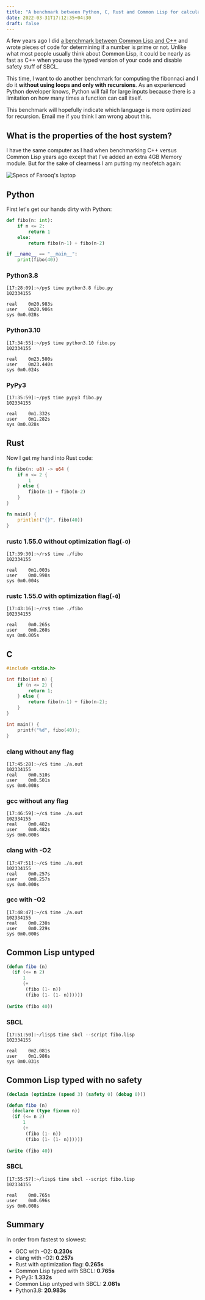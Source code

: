 ```yaml
---
title: "A benchmark between Python, C, Rust and Common Lisp for calculating fibonacci series"
date: 2022-03-31T17:12:35+04:30
draft: false 
---
```


A few years ago I did [a benchmark between Common Lisp and C++](/computer/cpp-vs-common-lisp-performance/)
and wrote pieces of code for determining if a number is prime or not. Unlike what most people usually think about Common Lisp,
it could be nearly as fast as C++ when you use the typed version of your code and disable safety stuff of SBCL.

This time, I want to do another benchmark for computing the fibonnaci and I do it **without using loops and only with recursions**. As an experienced Python developer knows, Python will fail for large inputs because there is a limitation on how many times a function can call itself.

This benchmark will hopefully indicate which language is more optimized for recursion. Email me if you think I am wrong about this.

## What is the properties of the host system?

I have the same computer as I had when benchmarking C++ versus Common Lisp years ago except that I've added an extra 4GB Memory module. But for the sake of clearness I am putting my neofetch again:

![Specs of Farooq's laptop](/farooqs-laptop-specs-1.png)

## Python

First let's get our hands dirty with Python:

```python
def fibo(n: int):
    if n <= 2:
        return 1
    else:
        return fibo(n-1) + fibo(n-2)

if __name__ == "__main__":
    print(fibo(40))
```

### Python3.8

```
[17:28:09]:~/py$ time python3.8 fibo.py 
102334155

real	0m20.983s
user	0m20.906s
sys	0m0.028s
```

### Python3.10

```
[17:34:55]:~/py$ time python3.10 fibo.py 
102334155

real	0m23.500s
user	0m23.440s
sys	0m0.024s
```

### PyPy3

```
[17:35:59]:~/py$ time pypy3 fibo.py 
102334155

real	0m1.332s
user	0m1.282s
sys	0m0.028s
```

## Rust

Now I get my hand into Rust code:

```rs
fn fibo(n: u8) -> u64 {
    if n <= 2 {
        1
    } else {
        fibo(n-1) + fibo(n-2)
    }
}

fn main() {
    println!("{}", fibo(40))
}
```

### rustc 1.55.0 without optimization flag(`-O`)

```
[17:39:30]:~/rs$ time ./fibo
102334155

real	0m1.003s
user	0m0.998s
sys	0m0.004s
```

### rustc 1.55.0 with optimization flag(`-O`)

```
[17:43:16]:~/rs$ time ./fibo 
102334155

real	0m0.265s
user	0m0.260s
sys	0m0.005s
```

## C

```c
#include <stdio.h>

int fibo(int n) {
    if (n <= 2) {
        return 1;
    } else {
        return fibo(n-1) + fibo(n-2);
    }
}

int main() {
    printf("%d", fibo(40));
}
```

### clang without any flag

```
[17:45:28]:~/c$ time ./a.out 
102334155
real	0m0.510s
user	0m0.501s
sys	0m0.008s
```

### gcc without any flag

```
[17:46:59]:~/c$ time ./a.out 
102334155
real	0m0.482s
user	0m0.482s
sys	0m0.000s
```

### clang with -O2

```
[17:47:51]:~/c$ time ./a.out 
102334155
real	0m0.257s
user	0m0.257s
sys	0m0.000s
```

### gcc with -O2

```
[17:48:47]:~/c$ time ./a.out 
102334155
real	0m0.230s
user	0m0.229s
sys	0m0.000s
```

## Common Lisp untyped

```cl
(defun fibo (n)
  (if (<= n 2)
      1
      (+
       (fibo (1- n))
       (fibo (1- (1- n))))))
	     
(write (fibo 40))
```

### SBCL

```
[17:51:50]:~/lisp$ time sbcl --script fibo.lisp
102334155

real	0m2.081s
user	0m1.986s
sys	0m0.031s
```

## Common Lisp typed with no safety

```cl
(declaim (optimize (speed 3) (safety 0) (debug 0)))

(defun fibo (n)
  (declare (type fixnum n))
  (if (<= n 2)
      1
      (+
       (fibo (1- n))
       (fibo (1- (1- n))))))
	     
(write (fibo 40))
```


### SBCL

```
[17:55:57]:~/lisp$ time sbcl --script fibo.lisp
102334155

real	0m0.765s
user	0m0.696s
sys	0m0.008s
```

## Summary

In order from fastest to slowest:

 - GCC with -O2: **0.230s**
 - clang with -O2: **0.257s**
 - Rust with optimization flag: **0.265s**
 - Common Lisp typed with SBCL: **0.765s**
 - PyPy3: **1.332s**
 - Common Lisp untyped with SBCL: **2.081s**
 - Python3.8: **20.983s**

